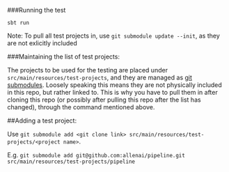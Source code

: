 ###Running the test

`sbt run` 

Note: To pull all test projects in, use `git submodule update --init`, as they are not exlicitly included

###Maintaining the list of test projects:

The projects to be used for the testing are placed under `src/main/resources/test-projects`, and they are managed as [git submodules](https://git-scm.com/docs/git-submodule). Loosely speaking this means they are not physically included in this repo, but rather linked to. This is why you have to pull them in after cloning this repo (or possibly after pulling this repo after the list has changed), through the command mentioned above.

##Adding a test project:

Use `git submodule add <git clone link> src/main/resources/test-projects/<project name>`. 

E.g. `git submodule add git@github.com:allenai/pipeline.git src/main/resources/test-projects/pipeline`


